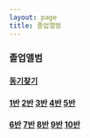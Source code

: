 ```yaml
---
layout: page
title: 졸업앨범
---
```


### 졸업앨범

#### [동기찾기]()

#### [1반]() [2반]() [3반]() [4반]() [5반]()
#### [6반]() [7반]() [8반]() [9반]() [10반]()
